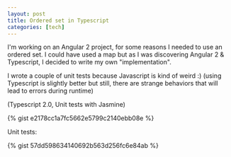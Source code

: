 ```yaml
---
layout: post
title: Ordered set in Typescript
categories: [tech]
---
```


I'm working on an Angular 2 project, for some reasons I needed to use an ordered set. I could have used a map but as I was discovering Angular 2 &amp; Typescript, I decided to write my own "implementation".

<!--more-->

I wrote a couple of unit tests because Javascript is kind of weird :) (using Typescript is slightly better but still, there are strange behaviors that will lead to errors during runtime)

(Typescript 2.0, Unit tests with Jasmine)

{% gist e2178cc1a7fc5662e5799c2140ebb08e %}

Unit tests:

{% gist 57dd598634140692b563d256fc6e84ab %}
